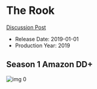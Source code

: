# The Rook

[Discussion Post](https://www.avsforum.com/threads/bass-eq-for-filtered-movies.2995212/post-59409792)

* Release Date: 2019-01-01
* Production Year: 2019

## Season 1 Amazon DD+

![img 0](https://i.imgur.com/bKE7bDS.jpg)

